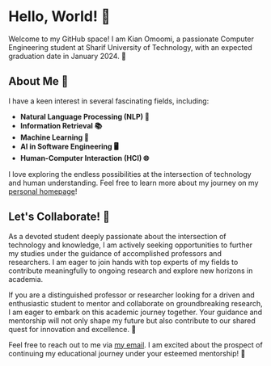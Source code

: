 # Hello, World! 👋

Welcome to my GitHub space! I am Kian Omoomi, a passionate Computer Engineering student at Sharif University of Technology, with an expected graduation date in January 2024. 🚀

## About Me 🌟

I have a keen interest in several fascinating fields, including:

- **Natural Language Processing (NLP) 💬**
- **Information Retrieval 📚**
- **Machine Learning 🤖**
- **AI in Software Engineering 🖥️**
- **Human-Computer Interaction (HCI) 🌐**

I love exploring the endless possibilities at the intersection of technology and human understanding. Feel free to learn more about my journey on my [personal homepage](kianomoomi.github.io)!

## Let's Collaborate! 🤝
As a devoted student deeply passionate about the intersection of technology and knowledge, I am actively seeking opportunities to further my studies under the guidance of accomplished professors and researchers. I am eager to join hands with top experts of my fields to contribute meaningfully to ongoing research and explore new horizons in academia.

If you are a distinguished professor or researcher looking for a driven and enthusiastic student to mentor and collaborate on groundbreaking research, I am eager to embark on this academic journey together. Your guidance and mentorship will not only shape my future but also contribute to our shared quest for innovation and excellence. 🌟

Feel free to reach out to me via [my email](mailto:kianomoomi1380@gmail.com). I am excited about the prospect of continuing my educational journey under your esteemed mentorship! 🚀

